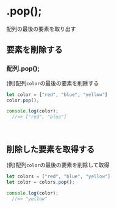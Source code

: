 # .pop();
配列の最後の要素を取り出す
  
## 要素を削除する
### 配列.pop();
  
(例)配列`color`の最後の要素を削除する
  
```js
let color = ["red", "blue", "yellow"]
color.pop();

console.log(color);
  //=> ["red", "blue"]
```

<br>
  
## 削除した要素を取得する
(例)配列`color`の最後の要素を削除して取得
  
```js
let colors = ["red", "blue", "yellow"]
let color = colors.pop();

console.log(color);
  //=> "yellow"
```
